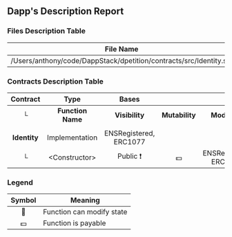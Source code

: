 ## Dapp's Description Report
### Files Description Table

|  File Name  |  SHA-1 Hash  |
|-------------|--------------|
| /Users/anthony/code/DappStack/dpetition/contracts/src/Identity.sol | abd0df127fd3037d497da1877eded7b8da8e8193 |

### Contracts Description Table

|  Contract  |         Type        |       Bases      |                  |                 |
|:----------:|:-------------------:|:----------------:|:----------------:|:---------------:|
|     └      |  **Function Name**  |  **Visibility**  |  **Mutability**  |  **Modifiers**  |
||||||
| **Identity** | Implementation | ENSRegistered, ERC1077 |||
| └ | \<Constructor\> | Public ❗️ |  💵 | ENSRegistered ERC1077 |

### Legend
|  Symbol  |  Meaning  |
|:--------:|-----------|
|    🛑    | Function can modify state |
|    💵    | Function is payable |
